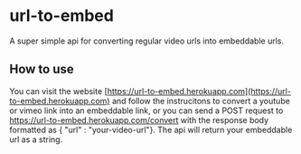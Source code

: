 # url-to-embed
A super simple api for converting regular video urls into embeddable urls. 

## How to use
You can visit the website [https://url-to-embed.herokuapp.com](https://url-to-embed.herokuapp.com) and follow the instrucitons to convert a youtube or vimeo
link into an embeddable link, or you can send a POST request to https://url-to-embed.herokuapp.com/convert with the response body formatted as 
{ "url" : "your-video-url"}. The api will return your embeddable url as a string. 

